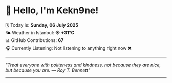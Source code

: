 # 👋 Hello, I'm Kekn9ne!

🗓️ Today is: **Sunday, 06 July 2025**  
🌤️ Weather in Istanbul: **☀️   +31°C**  
📊 GitHub Contributions: **67**  
🎧 Currently Listening: Not listening to anything right now ❌

---

_"Treat everyone with politeness and kindness, not because they are nice, but because you are. — *Roy T. Bennett*"_

---
